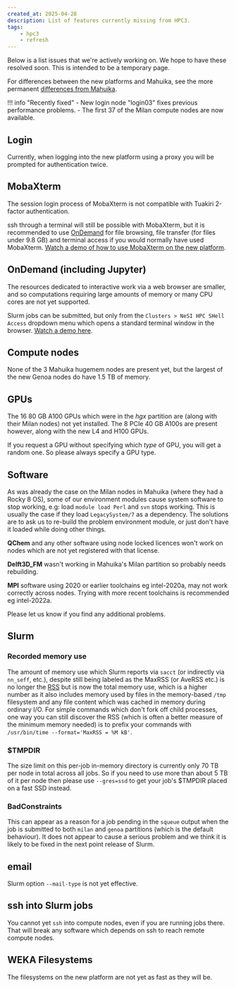 ```yaml
---
created_at: 2025-04-28
description: List of features currently missing from HPC3.
tags: 
    - hpc3
    - refresh
---
```


Below is a list issues that we're actively working on. We hope to have these resolved soon. This is intended to be a temporary page.

For differences between the new platforms and Mahuika, see the more permanent [differences from Mahuika](../../General/FAQs/Mahuika_HPC3_Differences.md).


!!! info "Recently fixed"
     - New login node "login03" fixes previous performance problems.
     - The first 37 of the Milan compute nodes are now available.

## Login
Currently, when logging into the new platform using a proxy you will be prompted for authentication twice.

## MobaXterm
The session login process of MobaXterm is not compatible with Tuakiri 2-factor authentication.

ssh through a terminal will still be possible with MobaXterm, but it is recommended to use [OnDemand](https://ondemand.nesi.org.nz/) for file browsing, file transfer (for files under 9.8 GB) and terminal access if you would normally have used MobaXterm. [Watch a demo of how to use MobaXterm on the new platform](https://youtu.be/EDBx24Aeel4?si=9uSHdajDG3qBuhUH).

## OnDemand (including Jupyter)
The resources dedicated to interactive work via a web browser are smaller, and so computations requiring large amounts of memory or many CPU cores are not yet supported. 

Slurm jobs can be submitted, but only from the `Clusters > NeSI HPC SHell Access` dropdown menu which opens a standard terminal window in the browser. [Watch a demo here](https://youtu.be/bkq6tpRrAwc?si=kS2KBifnCf4d6tWz).

## Compute nodes
None of the 3 Mahuika hugemem nodes are present yet, but the largest of the new Genoa nodes do have 1.5 TB of memory.

## GPUs
The 16 80 GB A100 GPUs which were in the *hgx* partition are (along with their Milan nodes) not yet installed. The 8 PCIe 40 GB A100s are present however, along with the new L4 and H100 GPUs.

If you request a GPU without specifying which *type* of GPU, you will get a random one. So please always specify a GPU type. 

## Software
As was already the case on the Milan nodes in Mahuika (where they had a Rocky 8 OS), some of our environment modules cause system software to stop working, e.g: load `module load Perl` and `svn` stops working. This is usually the case if they load `LegacySystem/7` as a dependency. The solutions are to ask us to re-build the problem environment module, or just don't have it loaded while doing other things.

**QChem** and any other software using node locked licences won't work on nodes which are not yet registered with that license.

**Delft3D_FM** wasn't working in Mahuika's Milan partition so probably needs rebuilding.

**MPI** software using 2020 or earlier toolchains eg intel-2020a, may not work correctly across nodes. Trying with more recent toolchains is recommended eg intel-2022a. 

Please let us know if you find any additional problems.

## Slurm

### Recorded memory use

The amount of memory use which Slurm reports via `sacct` (or indirectly via `nn_seff`, etc.), despite still being labeled as the MaxRSS (or AveRSS etc.) is no longer the [RSS](https://en.wikipedia.org/wiki/Resident_set_size) but is now the total memory use, which is a higher number as it also includes memory used by files in the memory-based `/tmp` filesystem and any file content which was cached in memory during ordinary I/O. For simple commands which don't fork off child processes, one way you can still discover the RSS (which is often a better measure of the minimum memory needed) is to prefix your commands with `/usr/bin/time --format='MaxRSS = %M kB'`.  

### $TMPDIR

The size limit on this per-job in-memory directory is currently only 70 TB per node in total across all jobs. So if you need to use more than about 5 TB of it per node then please use `--gres=ssd` to get your job's $TMPDIR placed on a fast SSD instead.

### BadConstraints

This can appear as a reason for a job pending in the `squeue` output when the job is submitted to both `milan` and `genoa` partitions (which is the default behaviour).  It does not appear to cause a serious problem and we think it is likely to be fixed in the next point release of Slurm.

## email
Slurm option `--mail-type` is not yet effective.

## ssh into Slurm jobs
You cannot yet `ssh` into compute nodes, even if you are running jobs there.  That will break any software which depends on ssh to reach remote compute nodes.

## WEKA Filesystems 
The filesystems on the new platform are not yet as fast as they will be.
